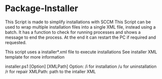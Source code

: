 # Package-Installer

  This Script is made to simplify installations with SCCM 
  This Script can be used to wrap multiple installation files into a single XML file, instead using a batch.
  It has a function to check for running processes and shows a message to end the process.
  At the end it can restart the PC if required and requested. 

  This script uses a installer*.xml file to execute installations
  See installer XML template for more information

  installer.ps1 [Option] [XMLPath]
  Option:
    /i for installation
    /u for uninstallation
    /r for repair
  XMLPath:
    path to the intaller XML  
